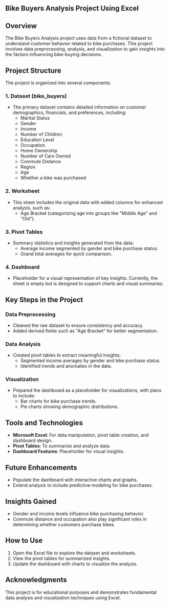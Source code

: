 ## Bike Buyers Analysis Project Using Excel

## Overview
The Bike Buyers Analysis project uses data from a fictional dataset to understand customer behavior related to bike purchases. This project involves data preprocessing, analysis, and visualization to gain insights into the factors influencing bike-buying decisions.

## Project Structure
The project is organized into several components:

### 1. **Dataset (bike_buyers)**
   - The primary dataset contains detailed information on customer demographics, financials, and preferences, including:
     - Marital Status
     - Gender
     - Income
     - Number of Children
     - Education Level
     - Occupation
     - Home Ownership
     - Number of Cars Owned
     - Commute Distance
     - Region
     - Age
     - Whether a bike was purchased

### 2. **Worksheet**
   - This sheet includes the original data with added columns for enhanced analysis, such as:
     - Age Bracket (categorizing age into groups like "Middle Age" and "Old").

### 3. **Pivot Tables**
   - Summary statistics and insights generated from the data:
     - Average income segmented by gender and bike purchase status.
     - Grand total averages for quick comparison.

### 4. **Dashboard**
   - Placeholder for a visual representation of key insights. Currently, the sheet is empty but is designed to support charts and visual summaries.

## Key Steps in the Project

### Data Preprocessing
- Cleaned the raw dataset to ensure consistency and accuracy.
- Added derived fields such as "Age Bracket" for better segmentation.

### Data Analysis
- Created pivot tables to extract meaningful insights:
  - Segmented income averages by gender and bike purchase status.
  - Identified trends and anomalies in the data.

### Visualization
- Prepared the dashboard as a placeholder for visualizations, with plans to include:
  - Bar charts for bike purchase trends.
  - Pie charts showing demographic distributions.

## Tools and Technologies
- **Microsoft Excel**: For data manipulation, pivot table creation, and dashboard design.
- **Pivot Tables**: To summarize and analyze data.
- **Dashboard Features**: Placeholder for visual insights.

## Future Enhancements
- Populate the dashboard with interactive charts and graphs.
- Extend analysis to include predictive modeling for bike purchases.

## Insights Gained
- Gender and income levels influence bike purchasing behavior.
- Commute distance and occupation also play significant roles in determining whether customers purchase bikes.

## How to Use
1. Open the Excel file to explore the dataset and worksheets.
2. View the pivot tables for summarized insights.
3. Update the dashboard with charts to visualize the analysis.

## Acknowledgments
This project is for educational purposes and demonstrates fundamental data analysis and visualization techniques using Excel.

